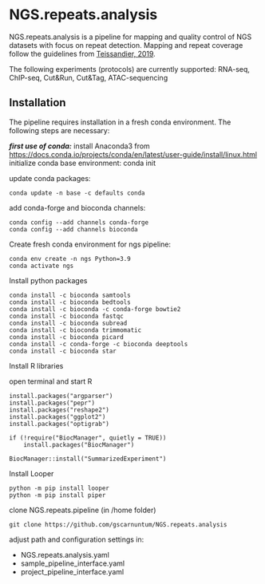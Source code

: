 # NGS.repeats.analysis

NGS.repeats.analysis is a pipeline for mapping and quality control of NGS datasets with focus on repeat detection. Mapping and repeat coverage follow the guidelines from [Teissandier, 2019](https://mobilednajournal.biomedcentral.com/articles/10.1186/s13100-019-0192-1).

The following experiments (protocols) are currently supported: RNA-seq, ChIP-seq, Cut&Run, Cut&Tag, ATAC-sequencing

## Installation

The pipeline requires installation in a fresh conda environment. The following steps are necessary:

***first use of conda:*** install Anaconda3 from https://docs.conda.io/projects/conda/en/latest/user-guide/install/linux.html
initialize conda base environment:
    conda init

update conda packages:

    conda update -n base -c defaults conda

add conda-forge and bioconda channels:

    conda config --add channels conda-forge
    conda config --add channels bioconda

Create fresh conda environment for ngs pipeline:

    conda env create -n ngs Python=3.9
    conda activate ngs

Install python packages

    conda install -c bioconda samtools
    conda install -c bioconda bedtools
    conda install -c bioconda -c conda-forge bowtie2
    conda install -c bioconda fastqc
    conda install -c bioconda subread
    conda install -c bioconda trimmomatic
    conda install -c bioconda picard
    conda install -c conda-forge -c bioconda deeptools
    conda install -c bioconda star

Install R libraries

open terminal and start R

    install.packages("argparser")
    install.packages("pepr")
    install.packages("reshape2")
    install.packages("ggplot2")
    install.packages("optigrab")

    if (!require("BiocManager", quietly = TRUE))
        install.packages("BiocManager")

    BiocManager::install("SummarizedExperiment")

Install Looper

    python -m pip install looper
    python -m pip install piper

clone NGS.repeats.pipeline (in /home folder)

    git clone https://github.com/gscarnuntum/NGS.repeats.analysis

adjust path and configuration settings in:
* NGS.repeats.analysis.yaml
* sample_pipeline_interface.yaml
* project_pipeline_interface.yaml

